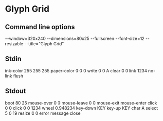 # Glyph Grid

## Command line options

--window=320x240
--dimensions=80x25
--fullscreen
--font-size=12
--resizable
--title="Glyph Grid"

## Stdin

ink-color 255 255 255
paper-color 0 0 0
write 0 0 A
clear 0 0
link 1234
no-link
flush

## Stdout

boot 80 25
mouse-over 0 0
mouse-leave 0 0
mouse-exit
mouse-enter
click 0 0
click 0 0 1234
wheel 0.948234
key-down KEY
key-up KEY
char A
select 5 0 19
resize 0 0
error message
close
